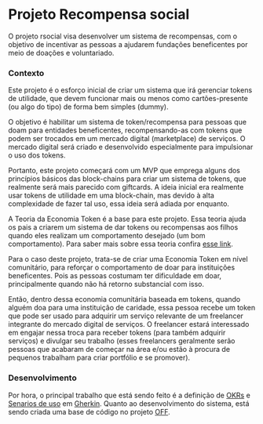 # Projeto Recompensa social

O projeto rsocial visa desenvolver um sistema de recompensas, com o objetivo de incentivar as pessoas a ajudarem fundações beneficentes por meio de doações e voluntariado.

### Contexto

Este projeto é o esforço inicial de criar um sistema que irá gerenciar tokens de utilidade, que devem funcionar mais ou menos como cartões-presente (ou algo do tipo) de forma bem simples (dummy).

O objetivo é habilitar um sistema de token/recompensa para pessoas que doam para entidades beneficentes, recompensando-as com tokens que podem ser trocados em um mercado digital (marketplace) de serviços. O mercado digital será criado e desenvolvido especialmente para impulsionar o uso dos tokens.

Portanto, este projeto começará com um MVP que emprega alguns dos princípios básicos das block-chains para criar um sistema de tokens, que realmente será mais parecido com giftcards. A ideia inicial era realmente usar tokens de utilidade em uma block-chain, mas devido à alta complexidade de fazer tal uso, essa ideia será adiada por enquanto.

A Teoria da Economia Token é a base para este projeto. Essa teoria ajuda os pais a criarem um sistema de dar tokens ou recompensas aos filhos quando eles realizam um comportamento desejado (um bom comportamento). Para saber mais sobre essa teoria confira [esse link](https://fcpg.ca/what-is-a-token-system-and-how-can-it-be-helpful-for-my-child-with-autism/#:~:text=A%20token%20system%20or%20token,Ayllon%20%26%20Azrin%2C%201968).

Para o caso deste projeto, trata-se de criar uma Economia Token em nível comunitário, para reforçar o comportamento de doar para instituições beneficentes. Pois as pessoas costumam ter dificuldade em doar, principalmente quando não há retorno substancial com isso.

Então, dentro dessa economia comunitária baseada em tokens, quando alguém doa para uma instituição de caridade, essa pessoa recebe um token que pode ser usado para adquirir um serviço relevante de um freelancer integrante do mercado digital de serviços. O freelancer estará interessado em engajar nessa troca para receber tokens (para também adquirir serviços) e divulgar seu trabalho (esses freelancers geralmente serão pessoas que acabaram de começar na área e/ou estão à procura de pequenos trabalham para criar portfólio e se promover).

### Desenvolvimento
Por hora, o principal trabalho que está sendo feito é a definição de [OKRs](https://github.com/otavio99/onss-duto/blob/main/okrs.md) e [Senarios de uso](https://github.com/otavio99/onss-duto/blob/main/okrs.md) em [Gherkin](https://cucumber.io/docs/guides/overview/#what-is-cucumber). Quanto ao desenvolvimento do sistema, está sendo criada uma base de código no projeto [OFF](https://github.com/otavio99/off).

